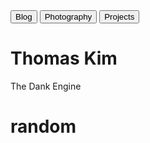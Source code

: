 <!DOCTYPE html>
<html>
  <head>
    <link rel="icon" href="thomasthetrain.jpg">
    <title>Thomas Kim</title>
    <link rel="stylesheet" href="index.css">
  </head>
  <body>
    <div class="menu-bar">
      <button>Blog</button>
      <button>Photography</button>
      <button>Projects</button>
    </div>
    <div class="hero-image">
      <div class="hero-text">
        <h1>Thomas Kim</h1>
        <p>The Dank Engine</p>
      </div>
    </div>
    <div>
      <h1>random</h1>
    </div>
  </body>
</html>